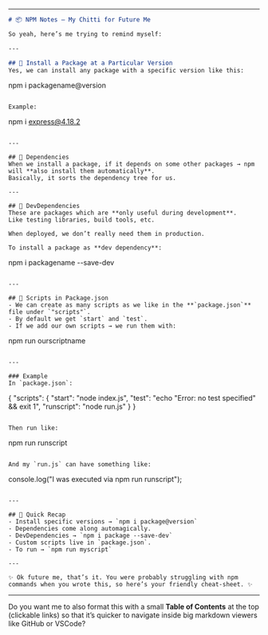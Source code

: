 
***

```markdown
# 📦 NPM Notes – My Chitti for Future Me  

So yeah, here’s me trying to remind myself:  

---

## 🔹 Install a Package at a Particular Version  
Yes, we can install any package with a specific version like this:  

```

npm i packagename@version

```

Example:  
```

npm i express@4.18.2

```

---

## 🔹 Dependencies  
When we install a package, if it depends on some other packages → npm will **also install them automatically**.  
Basically, it sorts the dependency tree for us.  

---

## 🔹 DevDependencies  
These are packages which are **only useful during development**.  
Like testing libraries, build tools, etc.  

When deployed, we don’t really need them in production.  

To install a package as **dev dependency**:  
```

npm i packagename --save-dev

```

---

## 🔹 Scripts in Package.json  
- We can create as many scripts as we like in the **`package.json`** file under `"scripts"`.  
- By default we get `start` and `test`.  
- If we add our own scripts → we run them with:  

```

npm run ourscriptname

```

---

### Example  
In `package.json`:  

```

{
"scripts": {
"start": "node index.js",
"test": "echo \"Error: no test specified\" \&\& exit 1",
"runscript": "node run.js"
}
}

```

Then run like:  
```

npm run runscript

```

And my `run.js` can have something like:  

```

console.log("I was executed via npm run runscript");

```

---

## 🔖 Quick Recap
- Install specific versions → `npm i package@version`  
- Dependencies come along automagically.  
- DevDependencies → `npm i package --save-dev`  
- Custom scripts live in `package.json`.  
- To run → `npm run myscript`

---

✨ Ok future me, that’s it. You were probably struggling with npm commands when you wrote this, so here’s your friendly cheat-sheet. ✨
```


***

Do you want me to also format this with a small **Table of Contents** at the top (clickable links) so that it’s quicker to navigate inside big markdown viewers like GitHub or VSCode?

